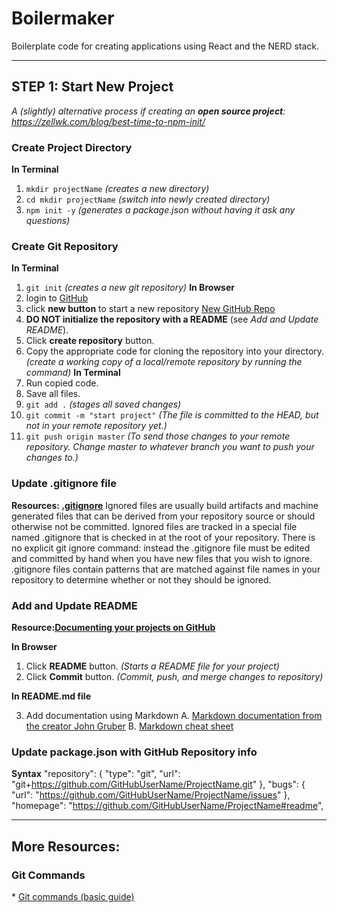 # Boilermaker

Boilerplate code for creating applications using React and the NERD stack.

---

## STEP 1: Start New Project

_A (slightly) alternative process if creating an **open source project**: https://zellwk.com/blog/best-time-to-npm-init/_

### Create Project Directory

**In Terminal**

1. `mkdir projectName` _(creates a new directory)_
2. `cd mkdir projectName` _(switch into newly created directory)_
3. `npm init -y` _(generates a package.json without having it ask any questions)_

### Create Git Repository

**In Terminal**

1. `git init` _(creates a new git repository)_
   **In Browser**
2. login to [GitHub](https://github.com)
3. click **new button** to start a new repository [New GitHub Repo](https://github.com/new)
4. **DO NOT initialize the repository with a README** (see _Add and Update README_).
5. Click **create repository** button.
6. Copy the appropriate code for cloning the repository into your directory. _(create a working copy of a local/remote repository by running the command)_
   **In Terminal**
7. Run copied code.
8. Save all files.
9. `git add .` _(stages all saved changes)_
10. `git commit -m "start project"` _(The file is committed to the HEAD, but not in your remote repository yet.)_
11. `git push origin master` _(To send those changes to your remote repository. Change master to whatever branch you want to push your changes to.)_

### Update .gitignore file

**Resources: [.gitignore](https://github.com/github/gitignore)**
Ignored files are usually build artifacts and machine generated files that can be derived from your repository source or should otherwise not be committed.
Ignored files are tracked in a special file named .gitignore that is checked in at the root of your repository.
There is no explicit git ignore command: instead the .gitignore file must be edited and committed by hand when you have new files that you wish to ignore.
.gitignore files contain patterns that are matched against file names in your repository to determine whether or not they should be ignored.

### Add and Update README

**Resource:[Documenting your projects on GitHub](https://guides.github.com/features/wikis/)**

**In Browser**

1. Click **README** button. _(Starts a README file for your project)_
2. Click **Commit** button. _(Commit, push, and merge changes to repository)_

**In README.md file**

3. Add documentation using Markdown
   A. [Markdown documentation from the creator John Gruber](https://daringfireball.net/projects/markdown/syntax)
   B. [Markdown cheat sheet](https://www.markdownguide.org/cheat-sheet/)

<!-- | **In Terminal** | **In Browser**|
| **_ | _** |
| git add README.md | click README button|
| open README.md file | click commit button | -->

### Update package.json with GitHub Repository info

**Syntax**
"repository": {
"type": "git",
"url": "git+https://github.com/GitHubUserName/ProjectName.git"
},
"bugs": {
"url": "https://github.com/GitHubUserName/ProjectName/issues"
},
"homepage": "https://github.com/GitHubUserName/ProjectName#readme",

<!-- ### Install Node Modules

1. `npm install` *(installs node)* -->

---

## More Resources:

### Git Commands

\* [Git commands (basic guide)](http://rogerdudler.github.io/git-guide/)
